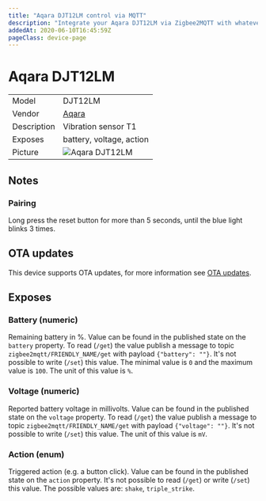 ```yaml
---
title: "Aqara DJT12LM control via MQTT"
description: "Integrate your Aqara DJT12LM via Zigbee2MQTT with whatever smart home infrastructure you are using without the vendor's bridge or gateway."
addedAt: 2020-06-10T16:45:59Z
pageClass: device-page
---
```


<!-- !!!! -->
<!-- ATTENTION: This file is auto-generated through docgen! -->
<!-- You can only edit the "Notes"-Section between the two comment lines "Notes BEGIN" and "Notes END". -->
<!-- Do not use h1 or h2 heading within "## Notes"-Section. -->
<!-- !!!! -->

# Aqara DJT12LM

|     |     |
|-----|-----|
| Model | DJT12LM  |
| Vendor  | [Aqara](/supported-devices/#v=Aqara)  |
| Description | Vibration sensor T1 |
| Exposes | battery, voltage, action |
| Picture | ![Aqara DJT12LM](https://www.zigbee2mqtt.io/images/devices/DJT12LM.png) |


<!-- Notes BEGIN: You can edit here. Add "## Notes" headline if not already present. -->

## Notes

### Pairing
Long press the reset button for more than 5 seconds, until the blue light blinks 3 times.

<!-- Notes END: Do not edit below this line -->


## OTA updates
This device supports OTA updates, for more information see [OTA updates](../guide/usage/ota_updates.md).



## Exposes

### Battery (numeric)
Remaining battery in %.
Value can be found in the published state on the `battery` property.
To read (`/get`) the value publish a message to topic `zigbee2mqtt/FRIENDLY_NAME/get` with payload `{"battery": ""}`.
It's not possible to write (`/set`) this value.
The minimal value is `0` and the maximum value is `100`.
The unit of this value is `%`.

### Voltage (numeric)
Reported battery voltage in millivolts.
Value can be found in the published state on the `voltage` property.
To read (`/get`) the value publish a message to topic `zigbee2mqtt/FRIENDLY_NAME/get` with payload `{"voltage": ""}`.
It's not possible to write (`/set`) this value.
The unit of this value is `mV`.

### Action (enum)
Triggered action (e.g. a button click).
Value can be found in the published state on the `action` property.
It's not possible to read (`/get`) or write (`/set`) this value.
The possible values are: `shake`, `triple_strike`.

